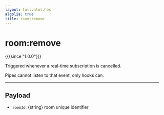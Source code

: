 ```yaml
---
layout: full.html.hbs
algolia: true
title: room:remove
---
```


# room:remove

{{{since "1.0.0"}}}

Triggered whenever a real-time subscription is cancelled.

<div class="alert alert-info">Pipes cannot listen to that event, only hooks can.</div>

---

## Payload

* `roomId`: {string} room unique identifier
